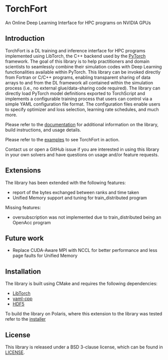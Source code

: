 # TorchFort

An Online Deep Learning Interface for HPC programs on NVIDIA GPUs

## Introduction

TorchFort is a DL training and inference interface for HPC programs implemented using LibTorch, the C++ backend used by the [PyTorch](https://pytorch.org]) framework.
The goal of this library is to help practitioners and domain scientists to seamlessly combine their simulation codes with Deep Learning functionalities available
within PyTorch.
This library can be invoked directly from Fortran or C/C++ programs, enabling transparent sharing of data arrays to and from the DL framework all contained within the
simulation process (i.e., no external glue/data-sharing code required). The library can directly load PyTorch model definitions exported to TorchScript and implements a
configurable training process that users can control via a simple YAML configuration file format. The configuration files enable users to specify optimizer and loss selection,
learning rate schedules, and much more.

Please refer to the [documentation](https://nvidia.github.io/TorchFort/) for additional information on the library, build instructions, and usage details.

Please refer to the [examples](examples) to see TorchFort in action.

Contact us or open a GitHub issue if you are interested in using this library in your own solvers and have questions on usage and/or feature requests.

## Extensions

The library has been extended with the following features:

- report of the bytes exchanged between ranks and time taken
- Unified Memory support and tuning for train_distributed program

Missing features:

- oversubscription was not implemented due to train_distributed being an OpenAcc program

## Future work

- Replace CUDA-Aware MPI with NCCL for better performance and less page faults for Unified Memory

## Installation

The library is built using CMake and requires the following dependencies:

- [LibTorch](https://pytorch.org/get-started/locally/)
- [yaml-cpp](https://github.com/jbeder/yaml-cpp.git)
- [HDF5](https://www.hdfgroup.org/solutions/hdf5/)

To build the library on Polaris, where this extension to the library was tested refer to the [installer](polaris_install.sh)

## License

This library is released under a BSD 3-clause license, which can be found in [LICENSE](license).
